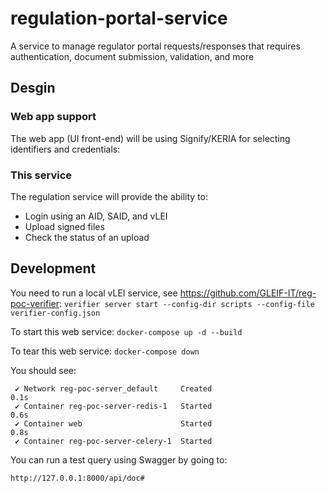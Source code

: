 # regulation-portal-service
A service to manage regulator portal requests/responses that requires authentication, document submission, validation, and more 

## Desgin
### Web app support
The web app (UI front-end) will be using Signify/KERIA for selecting identifiers and credentials:

### This service
The regulation service will provide the ability to:
* Login using an AID, SAID, and vLEI
* Upload signed files
* Check the status of an upload

## Development
You need to run a local vLEI service, see https://github.com/GLEIF-IT/reg-poc-verifier:
```verifier server start --config-dir scripts --config-file verifier-config.json```

To start this web service:
```docker-compose up -d --build```

To tear this web service:
```docker-compose down```

You should see:
```[+] Running 4/4
 ✔ Network reg-poc-server_default     Created                                                                                                                                                                                                                                                                 0.1s 
 ✔ Container reg-poc-server-redis-1   Started                                                                                                                                                                                                                                                                 0.6s 
 ✔ Container web                      Started                                                                                                                                                                                                                                                                 0.8s 
 ✔ Container reg-poc-server-celery-1  Started
 ```

 You can run a test query using Swagger by going to:
 ```
 http://127.0.0.1:8000/api/doc#
 ```

